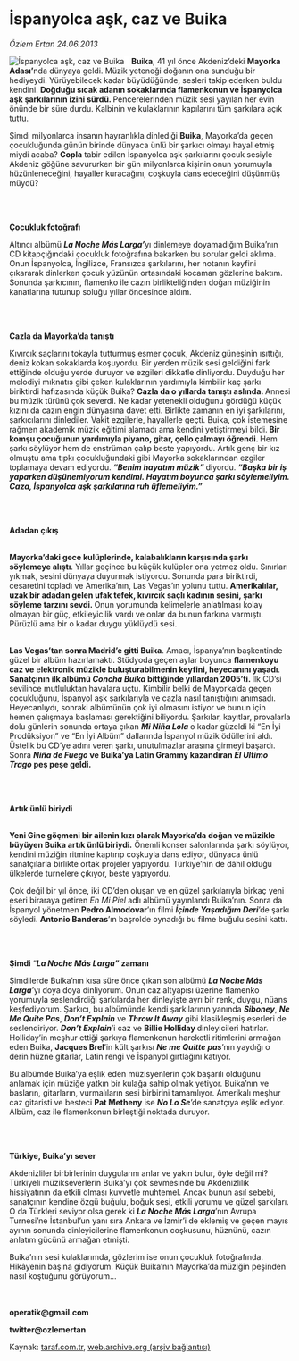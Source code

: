 # İspanyolca aşk, caz ve Buika

*Özlem Ertan 24.06.2013*

<div class="yazi"><img align="left" alt="İspanyolca aşk, caz ve Buika" border="0" src="http://www.taraf.com.tr/fotoraflar/makaleler/ispanyolca-ask-caz-ve-buika_1948_orijinal.jpg" style="border-right-width:10px; border-color:#FFFFFF"/><p><b>Buika</b>, 41 yıl önce Akdeniz’deki <b>Mayorka Adası’</b>nda dünyaya geldi. Müzik yeteneği doğanın ona sunduğu bir hediyeydi. Yürüyebilecek kadar büyüdüğünde, sesleri takip ederken buldu kendini. <b>Doğduğu sıcak adanın sokaklarında flamenkonun ve İspanyolca aşk şarkılarının izini sürdü. </b>Pencerelerinden müzik sesi yayılan her evin önünde bir süre durdu. Kalbinin ve kulaklarının kapılarını tüm şarkılara açık tuttu. </p>
<p>Şimdi milyonlarca insanın hayranlıkla dinlediği <b>Buika</b>, Mayorka’da geçen çocukluğunda günün birinde dünyaca ünlü bir şarkıcı olmayı hayal etmiş miydi acaba? <b>Copla</b> tabir edilen İspanyolca aşk şarkılarını çocuk sesiyle Akdeniz göğüne savururken bir gün milyonlarca kişinin onun yorumuyla hüzünleneceğini, hayaller kuracağını, coşkuyla dans edeceğini düşünmüş müydü?</p>
<p><b> </b></p>
<p><b><br/>Çocukluk fotoğrafı</b></p>
<p>Altıncı albümü <b><i>La Noche Más Larga’</i></b>yı dinlemeye doyamadığım Buika’nın CD kitapçığındaki çocukluk fotoğrafına bakarken bu sorular geldi aklıma. Onun İspanyolca, İngilizce, Fransızca şarkılarını, her notanın keyfini çıkararak dinlerken çocuk yüzünün ortasındaki kocaman gözlerine baktım. Sonunda şarkıcının, flamenko ile cazın birlikteliğinden doğan müziğinin kanatlarına tutunup soluğu yıllar öncesinde aldım. </p>
<p><b> </b></p>
<p><b><br/>Cazla da Mayorka’da tanıştı</b></p>
<p>Kıvırcık saçlarını tokayla tutturmuş esmer çocuk, Akdeniz güneşinin ısıttığı, deniz kokan sokaklarda koşuyordu. Bir yerden müzik sesi geldiğini fark ettiğinde olduğu yerde duruyor ve ezgileri dikkatle dinliyordu. Duyduğu her melodiyi mıknatıs gibi çeken kulaklarının yardımıyla kimbilir kaç şarkı biriktirdi hafızasında küçük Buika? <b>Cazla da o yıllarda tanıştı aslında. </b>Annesi bu müzik türünü çok severdi. Ne kadar yetenekli olduğunu gördüğü küçük kızını da cazın engin dünyasına davet etti. Birlikte zamanın en iyi şarkılarını, şarkıcılarını dinlediler. Vakit ezgilerle, hayallerle geçti. Buika, çok istemesine rağmen akademik müzik eğitimi alamadı ama kendini yetiştirmeyi bildi.<b> Bir komşu çocuğunun yardımıyla piyano, gitar, çello çalmayı öğrendi. </b>Hem şarkı söylüyor hem de enstrüman çalıp beste yapıyordu. Artık genç bir kız olmuştu ama tıpkı çocukluğundaki gibi Mayorka sokaklarından ezgiler toplamaya devam ediyordu.<b> <i>“Benim hayatım müzik”</i> </b>diyordu.<b> <i>“Başka bir iş yaparken düşünemiyorum kendimi. Hayatım boyunca şarkı söylemeliyim. Caza, İspanyolca aşk şarkılarına ruh üflemeliyim.”</i></b></p>
<p><b> </b></p>
<p><b><br/>Adadan çıkış</b></p>
<p><b><br/>Mayorka’daki gece kulüplerinde, kalabalıkların karşısında şarkı söylemeye alıştı</b>. Yıllar geçince bu küçük kulüpler ona yetmez oldu. Sınırları yıkmak, sesini dünyaya duyurmak istiyordu. Sonunda para biriktirdi, cesaretini topladı ve Amerika’nın, Las Vegas’ın yolunu tuttu. <b>Amerikalılar, uzak bir adadan gelen ufak tefek, kıvırcık saçlı kadının sesini, şarkı söyleme tarzını sevdi. </b>Onun yorumunda kelimelerle anlatılması kolay olmayan bir güç, etkileyicilik vardı ve onlar da bunun farkına varmıştı. Pürüzlü ama bir o kadar duygu yüklüydü sesi. </p>
<p><b><br/>Las Vegas’tan sonra Madrid’e gitti Buika</b>. Amacı, İspanya’nın başkentinde güzel bir albüm hazırlamaktı. Stüdyoda geçen aylar boyunca <b>flamenkoyu caz ve</b> e<b>lektronik müzikle buluşturabilmenin keyfini, heyecanını yaşadı</b>.<b> Sanatçının ilk albümü <i>Concha Buika</i> bittiğinde yıllardan 2005’ti. </b>İlk CD’si sevilince mutluluktan havalara uçtu. Kimbilir belki de Mayorka’da geçen çocukluğunu, İspanyol aşk şarkılarıyla ve cazla nasıl tanıştığını anımsadı. Heyecanlıydı, sonraki albümünün çok iyi olmasını istiyor ve bunun için hemen çalışmaya başlaması gerektiğini biliyordu. Şarkılar, kayıtlar, provalarla dolu günlerin sonunda ortaya çıkan <b><i>Mi Niña Lola </i></b>o kadar güzeldi ki “En İyi Prodüksiyon” ve “En İyi Albüm” dallarında İspanyol müzik ödüllerini aldı. Üstelik bu CD’ye adını veren şarkı, unutulmazlar arasına girmeyi başardı. Sonra <b><i>Niña de Fuego</i> ve Buika’ya Latin Grammy kazandıran <i>El Ultimo Trago</i> peş peşe geldi. </b></p>
<p><b> </b></p>
<p><b><br/>Artık ünlü biriydi</b></p>
<p><b><br/>Yeni Gine göçmeni bir ailenin kızı olarak Mayorka’da doğan ve müzikle büyüyen Buika artık ünlü biriydi.</b> Önemli konser salonlarında şarkı söylüyor, kendini müziğin ritmine kaptırıp coşkuyla dans ediyor, dünyaca ünlü sanatçılarla birlikte ortak projeler yapıyordu. Türkiye’nin de dâhil olduğu ülkelerde turnelere çıkıyor, beste yapıyordu. </p>
<p>Çok değil bir yıl önce, iki CD’den oluşan ve en güzel şarkılarıyla birkaç yeni eseri biraraya getiren <i>En Mi Piel</i> adlı albümü yayınlandı Buika’nın. Sonra da İspanyol yönetmen <b>Pedro Almodovar</b>’ın filmi <b><i>İçinde Yaşadığım Deri</i></b>’de şarkı söyledi. <b>Antonio Banderas</b>’ın başrolde oynadığı bu filme buğulu sesini kattı. </p>
<p><b> </b></p>
<p><b><br/>Şimdi</b> “<b><i>La Noche Más Larga” </i>zamanı</b></p>
<p>Şimdilerde Buika’nın kısa süre önce çıkan son albümü <b><i>La Noche Más Larga</i></b><i>’</i>yı doya doya dinliyorum.<b> </b>Onun caz altyapısı üzerine flamenko yorumuyla seslendirdiği şarkılarda her dinleyişte ayrı bir renk, duygu, nüans keşfediyorum. Şarkıcı, bu albümünde kendi şarkılarının yanında <b><i>Siboney</i></b>, <b><i>Ne Me Quite Pas</i></b>, <b><i>Don’t Explain</i></b><i> </i>ve <b><i>Throw It Away</i></b> gibi klasikleşmiş eserleri de seslendiriyor. <b><i>Don’t Explain</i></b>’i caz ve <b>Billie Holliday </b>dinleyicileri hatırlar. Holliday’in meşhur ettiği şarkıya flamenkonun hareketli ritimlerini armağan eden Buika, <b>Jacques Brel</b>’in kült şarkısı <b><i>Ne me Quitte pas</i></b>’nın yaydığı o derin hüzne gitarlar, Latin rengi ve İspanyol gırtlağını katıyor. </p>
<p>Bu albümde Buika’ya eşlik eden müzisyenlerin çok başarılı olduğunu anlamak için müziğe yatkın bir kulağa sahip olmak yetiyor. Buika’nın ve basların, gitarların, vurmalıların sesi birbirini tamamlıyor. Amerikalı meşhur caz gitaristi ve besteci <b>Pat Metheny</b> ise <b><i>No Lo Se</i></b>’de sanatçıya eşlik ediyor. Albüm, caz ile flamenkonun birleştiği noktada duruyor. </p>
<p><b> </b></p>
<p><b><br/>Türkiye, Buika’yı sever</b></p>
<p>Akdenizliler birbirlerinin duygularını anlar ve yakın bulur, öyle değil mi? Türkiyeli müzikseverlerin Buika’yı çok sevmesinde bu Akdenizlilik hissiyatının da etkili olması kuvvetle muhtemel. Ancak bunun asıl sebebi, sanatçının kendine özgü buğulu, boğuk sesi, etkili yorumu ve güzel şarkıları. O da Türkleri seviyor olsa gerek ki <b><i>La Noche Más Larga</i></b>’nın Avrupa Turnesi’ne İstanbul’un yanı sıra Ankara ve İzmir’i de eklemiş ve geçen mayıs ayının sonunda dinleyicilerine flamenkonun coşkusunu, hüznünü, cazın anlatım gücünü armağan etmişti.<i> </i></p>
<p>Buika’nın sesi kulaklarımda, gözlerim ise onun çocukluk fotoğrafında. Hikâyenin başına gidiyorum. Küçük Buika’nın Mayorka’da müziğin peşinden nasıl koştuğunu görüyorum...</p>
<p><b><br/><br/>operatik@gmail.com</b></p>
<p><b>twitter@ozlemertan</b></p>
</div>

Kaynak: [taraf.com.tr](http://www.taraf.com.tr:80/ozlem-ertan-3/makale-ispanyolca-ask-caz-ve-buika.htm), [web.archive.org (arşiv bağlantısı)](http://web.archive.org/web/20130626023038/http://www.taraf.com.tr:80/ozlem-ertan-3/makale-ispanyolca-ask-caz-ve-buika.htm)
